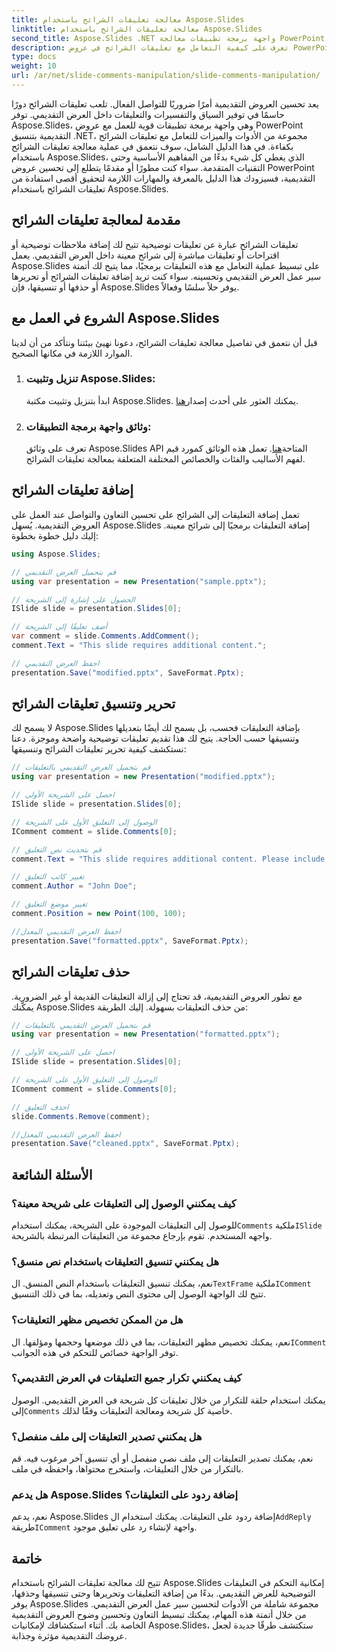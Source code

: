 ```yaml
---
title: معالجة تعليقات الشرائح باستخدام Aspose.Slides
linktitle: معالجة تعليقات الشرائح باستخدام Aspose.Slides
second_title: Aspose.Slides .NET واجهة برمجة تطبيقات معالجة PowerPoint
description: تعرف على كيفية التعامل مع تعليقات الشرائح في عروض PowerPoint التقديمية باستخدام Aspose.Slides API لـ .NET. استكشف الإرشادات خطوة بخطوة وأمثلة التعليمات البرمجية المصدر لإضافة تعليقات الشرائح وتحريرها وتنسيقها.
type: docs
weight: 10
url: /ar/net/slide-comments-manipulation/slide-comments-manipulation/
---
```


يعد تحسين العروض التقديمية أمرًا ضروريًا للتواصل الفعال. تلعب تعليقات الشرائح دورًا حاسمًا في توفير السياق والتفسيرات والتعليقات داخل العرض التقديمي. توفر Aspose.Slides، وهي واجهة برمجة تطبيقات قوية للعمل مع عروض PowerPoint التقديمية بتنسيق .NET، مجموعة من الأدوات والميزات للتعامل مع تعليقات الشرائح بكفاءة. في هذا الدليل الشامل، سوف نتعمق في عملية معالجة تعليقات الشرائح باستخدام Aspose.Slides، الذي يغطي كل شيء بدءًا من المفاهيم الأساسية وحتى التقنيات المتقدمة. سواء كنت مطورًا أو مقدمًا يتطلع إلى تحسين عروض PowerPoint التقديمية، فسيزودك هذا الدليل بالمعرفة والمهارات اللازمة لتحقيق أقصى استفادة من تعليقات الشرائح باستخدام Aspose.Slides.

## مقدمة لمعالجة تعليقات الشرائح

تعليقات الشرائح عبارة عن تعليقات توضيحية تتيح لك إضافة ملاحظات توضيحية أو اقتراحات أو تعليقات مباشرة إلى شرائح معينة داخل العرض التقديمي. يعمل Aspose.Slides على تبسيط عملية التعامل مع هذه التعليقات برمجيًا، مما يتيح لك أتمتة سير عمل العرض التقديمي وتحسينه. سواء كنت تريد إضافة تعليقات الشرائح أو تحريرها أو حذفها أو تنسيقها، فإن Aspose.Slides يوفر حلاً سلسًا وفعالاً.

## الشروع في العمل مع Aspose.Slides

قبل أن نتعمق في تفاصيل معالجة تعليقات الشرائح، دعونا نهيئ بيئتنا ونتأكد من أن لدينا الموارد اللازمة في مكانها الصحيح.

1. ### تنزيل وتثبيت Aspose.Slides: 
	 ابدأ بتنزيل وتثبيت مكتبة Aspose.Slides. يمكنك العثور على أحدث إصدار[هنا](https://releases.aspose.com/slides/net/).

2. ### وثائق واجهة برمجة التطبيقات: 
	 تعرف على وثائق Aspose.Slides API المتاحة[هنا](https://reference.aspose.com/slides/net/). تعمل هذه الوثائق كمورد قيم لفهم الأساليب والفئات والخصائص المختلفة المتعلقة بمعالجة تعليقات الشرائح.

## إضافة تعليقات الشرائح

تعمل إضافة التعليقات إلى الشرائح على تحسين التعاون والتواصل عند العمل على العروض التقديمية. يُسهل Aspose.Slides إضافة التعليقات برمجيًا إلى شرائح معينة. إليك دليل خطوة بخطوة:

```csharp
using Aspose.Slides;

// قم بتحميل العرض التقديمي
using var presentation = new Presentation("sample.pptx");

// الحصول على إشارة إلى الشريحة
ISlide slide = presentation.Slides[0];

// أضف تعليقًا إلى الشريحة
var comment = slide.Comments.AddComment();
comment.Text = "This slide requires additional content.";

// احفظ العرض التقديمي
presentation.Save("modified.pptx", SaveFormat.Pptx);
```

## تحرير وتنسيق تعليقات الشرائح

لا يسمح لك Aspose.Slides بإضافة التعليقات فحسب، بل يسمح لك أيضًا بتعديلها وتنسيقها حسب الحاجة. يتيح لك هذا تقديم تعليقات توضيحية واضحة وموجزة. دعنا نستكشف كيفية تحرير تعليقات الشرائح وتنسيقها:

```csharp
// قم بتحميل العرض التقديمي بالتعليقات
using var presentation = new Presentation("modified.pptx");

// احصل على الشريحة الأولى
ISlide slide = presentation.Slides[0];

// الوصول إلى التعليق الأول على الشريحة
IComment comment = slide.Comments[0];

// قم بتحديث نص التعليق
comment.Text = "This slide requires additional content. Please include relevant statistics.";

// تغيير كاتب التعليق
comment.Author = "John Doe";

// تغيير موضع التعليق
comment.Position = new Point(100, 100);

//احفظ العرض التقديمي المعدل
presentation.Save("formatted.pptx", SaveFormat.Pptx);
```

## حذف تعليقات الشرائح

مع تطور العروض التقديمية، قد تحتاج إلى إزالة التعليقات القديمة أو غير الضرورية. يمكّنك Aspose.Slides من حذف التعليقات بسهولة. إليك الطريقة:

```csharp
// قم بتحميل العرض التقديمي بالتعليقات
using var presentation = new Presentation("formatted.pptx");

// احصل على الشريحة الأولى
ISlide slide = presentation.Slides[0];

// الوصول إلى التعليق الأول على الشريحة
IComment comment = slide.Comments[0];

// احذف التعليق
slide.Comments.Remove(comment);

//احفظ العرض التقديمي المعدل
presentation.Save("cleaned.pptx", SaveFormat.Pptx);
```

## الأسئلة الشائعة

### كيف يمكنني الوصول إلى التعليقات على شريحة معينة؟

للوصول إلى التعليقات الموجودة على الشريحة، يمكنك استخدام`Comments` ملكية`ISlide` واجهه المستخدم. تقوم بإرجاع مجموعة من التعليقات المرتبطة بالشريحة.

### هل يمكنني تنسيق التعليقات باستخدام نص منسق؟

 نعم، يمكنك تنسيق التعليقات باستخدام النص المنسق. ال`TextFrame` ملكية`IComment` تتيح لك الواجهة الوصول إلى محتوى النص وتعديله، بما في ذلك التنسيق.

### هل من الممكن تخصيص مظهر التعليقات؟

 نعم، يمكنك تخصيص مظهر التعليقات، بما في ذلك موضعها وحجمها ومؤلفها. ال`IComment` توفر الواجهة خصائص للتحكم في هذه الجوانب.

### كيف يمكنني تكرار جميع التعليقات في العرض التقديمي؟

 يمكنك استخدام حلقة للتكرار من خلال تعليقات كل شريحة في العرض التقديمي. الوصول إلى`Comments` خاصية كل شريحة ومعالجة التعليقات وفقًا لذلك.

### هل يمكنني تصدير التعليقات إلى ملف منفصل؟

نعم، يمكنك تصدير التعليقات إلى ملف نصي منفصل أو أي تنسيق آخر مرغوب فيه. قم بالتكرار من خلال التعليقات، واستخرج محتواها، واحفظه في ملف.

### هل يدعم Aspose.Slides إضافة ردود على التعليقات؟

 نعم، يدعم Aspose.Slides إضافة ردود على التعليقات. يمكنك استخدام ال`AddReply` طريقة`IComment` واجهة لإنشاء رد على تعليق موجود.

## خاتمة

تتيح لك معالجة تعليقات الشرائح باستخدام Aspose.Slides إمكانية التحكم في التعليقات التوضيحية للعرض التقديمي. بدءًا من إضافة التعليقات وتحريرها وحتى تنسيقها وحذفها، يوفر Aspose.Slides مجموعة شاملة من الأدوات لتحسين سير عمل العرض التقديمي. من خلال أتمتة هذه المهام، يمكنك تبسيط التعاون وتحسين وضوح العروض التقديمية الخاصة بك. أثناء استكشافك لإمكانيات Aspose.Slides، ستكتشف طرقًا جديدة لجعل عروضك التقديمية مؤثرة وجذابة.